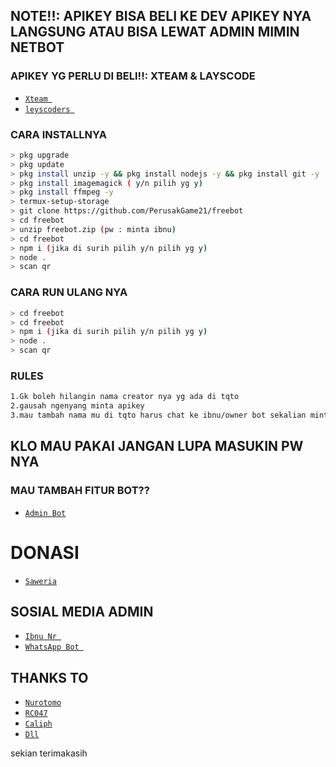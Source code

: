
## NOTE!!: APIKEY BISA BELI KE DEV APIKEY NYA LANGSUNG ATAU BISA LEWAT ADMIN MIMIN NETBOT

### APIKEY YG PERLU DI BELI!!: XTEAM & LAYSCODE
* [`Xteam `](https://api.xteam.xyz)
* [`leyscoders `](https://leyscoders-api.herokuapp.com)

### CARA INSTALLNYA
```bash
> pkg upgrade
> pkg update
> pkg install unzip -y && pkg install nodejs -y && pkg install git -y
> pkg install imagemagick ( y/n pilih yg y)
> pkg install ffmpeg -y
> termux-setup-storage
> git clone https://github.com/PerusakGame21/freebot
> cd freebot
> unzip freebot.zip (pw : minta ibnu)
> cd freebot
> npm i (jika di surih pilih y/n pilih yg y)
> node .
> scan qr

```

### CARA RUN ULANG NYA
```bash
> cd freebot
> cd freebot
> npm i (jika di surih pilih y/n pilih yg y)
> node .
> scan qr

```

### RULES
```bash
1.Gk boleh hilangin nama creator nya yg ada di tqto
2.gausah ngenyang minta apikey
3.mau tambah nama mu di tqto harus chat ke ibnu/owner bot sekalian minta password

```

## KLO MAU PAKAI JANGAN LUPA MASUKIN PW NYA

### MAU TAMBAH FITUR BOT??

* [`Admin Bot`](https://wa.me/628989031500?text=Bang%20mau%20beli%20fitur%20scrip%20mimin%20netbot)

# DONASI
* [`Saweria`](https://saweria.co/INR21)


## SOSIAL MEDIA ADMIN

* [`Ibnu Nr `](https://wa.me/628989031500)
* [`WhatsApp Bot `](https://wa.me/6285803107612)
## THANKS TO
* [`Nurotomo`](https://github.com/Nurutomo/wabot-aq)
* [`RC047`](https://github.com/RC047/Kuhong-V4)
* [`Caliph`](https://github.com/Caliph71/bot-aq)
* [`Dll`](https://github.com/Caliph71/bot-aq)


sekian terimakasih
